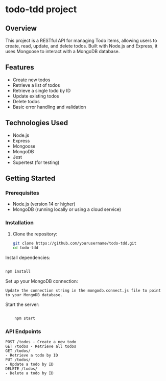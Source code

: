 # todo-tdd project

## Overview

This project is a RESTful API for managing Todo items, allowing users to create, read, update, and delete todos.
Built with Node.js and Express, it uses Mongoose to interact with a MongoDB database.

## Features

- Create new todos
- Retrieve a list of todos
- Retrieve a single todo by ID
- Update existing todos
- Delete todos
- Basic error handling and validation

## Technologies Used

- Node.js
- Express
- Mongoose
- MongoDB
- Jest
- Supertest (for testing)

## Getting Started

### Prerequisites

- Node.js (version 14 or higher)
- MongoDB (running locally or using a cloud service)

### Installation

1. Clone the repository:
   ```bash
   git clone https://github.com/yourusername/todo-tdd.git
   cd todo-tdd

Install dependencies:

```bash

npm install
```
Set up your MongoDB connection:

    Update the connection string in the mongodb.connect.js file to point to your MongoDB database.

Start the server:

```bash

    npm start
```
### API Endpoints

    POST /todos - Create a new todo
    GET /todos - Retrieve all todos
    GET /todos/
    - Retrieve a todo by ID
    PUT /todos/
    - Update a todo by ID
    DELETE /todos/
    - Delete a todo by ID



